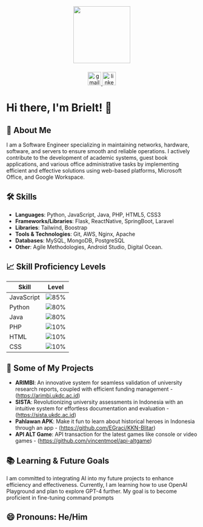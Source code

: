 <div align="center">
  <img height="150" src="https://lh3.googleusercontent.com/a/ACg8ocISWgEGbarnwV0q2jWzSawV681E1Z3-KWs_oW2qQKqKgMx--QGe=s288-c-no"  />
</div>

###

<div align="center" style="margin: 20px 0;">
    <a href="mailto:brieltgracitwo@gmail.com" target="_blank" rel="noopener noreferrer" aria-label="Send Email">
      <img src="https://img.shields.io/static/v1?message=Gmail&logo=gmail&label=&color=D14836&logoColor=white&labelColor=&style=for-the-badge" height="35" alt="gmail logo"  />
    <a/>
    <a href="https://www.linkedin.com/in/brielt-bella-gracitwo/" target="_blank" rel="noopener noreferrer" aria-label="LinkedIn Profile">
      <img src="https://img.shields.io/static/v1?message=LinkedIn&logo=linkedin&label=&color=0077B5&logoColor=white&labelColor=&style=for-the-badge" height="35" alt="linkedin logo"  />
    </a>
</div>

# Hi there, I'm Brielt! 👋

## 🚀 About Me
I am a Software Engineer specializing in maintaining networks, hardware, software, and servers to ensure smooth and reliable operations. I actively contribute to the development of academic systems, guest book applications, and various office administrative tasks by implementing efficient and effective solutions using web-based platforms, Microsoft Office, and Google Workspace.
## 🛠️ Skills
- **Languages**: Python, JavaScript, Java, PHP, HTML5, CSS3 
- **Frameworks/Libraries**: Flask, ReactNative, SpringBoot, Laravel
- **Libraries**: Tailwind, Boostrap
- **Tools & Technologies**: Git, AWS, Nginx, Apache
- **Databases**: MySQL, MongoDB, PostgreSQL
- **Other**: Agile Methodologies, Android Studio, Digital Ocean.

## 📈 Skill Proficiency Levels
| Skill       | Level          |
|-------------|----------------|
| JavaScript  | ![85%](https://geps.dev/progress/80)|
| Python      | ![80%](https://geps.dev/progress/70)|
| Java        | ![80%](https://geps.dev/progress/85)|
| PHP         | ![10%](https://geps.dev/progress/100)|
| HTML        | ![10%](https://geps.dev/progress/82)|
| CSS         | ![10%](https://geps.dev/progress/87)|

## 💼 Some of My Projects
- **ARIMBI**: An innovative system for seamless validation of university research reports, coupled with efficient funding management - (https://arimbi.ukdc.ac.id)
- **SISTA**: Revolutionizing university assessments in Indonesia with an intuitive system for effortless documentation and evaluation - (https://sista.ukdc.ac.id)
- **Pahlawan APK**: Make it fun to learn about historical heroes in Indonesia through an app - (https://github.com/EGraci/KKN-Blitar)
- **API ALT Game**: API transaction for the latest games like console or video games - (https://github.com/vincentmoel/api-altgame)

## 📚 Learning & Future Goals
I am committed to integrating AI into my future projects to enhance efficiency and effectiveness. Currently, I am learning how to use OpenAI Playground and plan to explore GPT-4 further. My goal is to become proficient in fine-tuning command prompts

## 😄 Pronouns: He/Him
